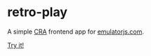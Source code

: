 # retro-play
A simple [CRA](https://create-react-app.dev) frontend app for [emulatorjs.com](https://www.emulatorjs.com).

[Try it!](https://jef-oliveira.github.io/retro-play)
